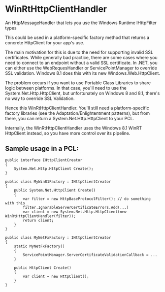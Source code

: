 WinRtHttpClientHandler
======================

An HttpMessageHandler that lets you use the Windows Runtime IHttpFilter types

This could be used in a platform-specific factory method that returns 
a concrete HttpClient for your app's use.

The main motivation for this is due to the need for supporting invalid SSL certificates.
While generally bad practice, there are some cases where you need to connect
to an endpoint without a valid SSL certificate. In .NET, you can either use the WebRequesHandler
or ServicePointManager to override SSL validation. Windows 8.1 does this with its new
Windows.Web.HttpClient. 

The problem occurs if you want to use Portable Class Libraries to share logic between platforms.
In that case, you'll need to use the System.Net.Http.HttpClient, but unfortunately on Windows 8 and 8.1,
there's no way to override SSL Validation.

Hence this WinRtHttpClientHandler. You'll still need a platform-specific factory libraries 
(see the Adaptation/Enlightentment patterns), but from there, you can return
a System.Net.Http.HttpClient to your PCL.

Internally, the WinRtHttpClientHandler uses the Windows 8.1 WinRT HttpClient instead, so 
you have more control over its pipeline.

Sample usage in a PCL:
----

    public interface IHttpClientCreator
    {
        System.Net.Http.HttpClient Create();
    }

    public class MyWin81Factory : IHttpClientCreator
    {
        public System.Net.HttpClient Create()
        {
            var filter = new HttpBaseProtocolFilter(); // do something with this
            filter.IgnorableServerCertificateErrors.Add(...)
            var client = new System.Net.Http.HttpClient(new WinRtHttpClientHandler(filter));
            return client;
        }
    }
	
    public class MyNetFxFactory : IHttpClientCreator
    {
        static MyNetFxFactory()
        {
            ServicePointManager.ServerCertificateValidationCallback = ...
        }

        public HttpClient Create()
        {
            var client = new HttpClient();
        }
    }
        
